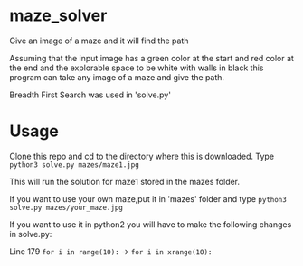 # maze_solver
Give an image of a maze and it will find the path

Assuming that the input image has a green color at the start and red color at the end and the explorable space to be white with walls in black this program can take any image of a maze and give the path.

Breadth First Search was used in 'solve.py'

# Usage

Clone this repo and cd to the directory where this is downloaded.
Type `python3 solve.py mazes/maze1.jpg`

This will run the solution for maze1 stored in the mazes folder.

If you want to use your own maze,put it in 'mazes' folder and type `python3 solve.py mazes/your_maze.jpg`

If you want to use it in python2 you will have to make the following changes in solve.py:

Line 179 `for i in range(10):` -> `for i in xrange(10):`
